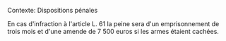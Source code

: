 Contexte: Dispositions pénales

En cas d'infraction à l'article L. 61 la peine sera d'un emprisonnement de trois mois et d'une amende de 7 500 euros si les armes étaient cachées.